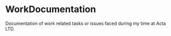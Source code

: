 # WorkDocumentation
Documentation of work related tasks or issues faced during my time at Acta LTD.

